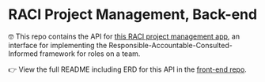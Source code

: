 # RACI Project Management, Back-end

🤓 This repo contains the API for [this RACI project management app](https://raci.team), an interface for implementing the Responsible-Accountable-Consulted-Informed framework for roles on a team. 

👉 View the full README including ERD for this API in the [front-end repo](https://github.com/bridgetrosefitz/raci).
